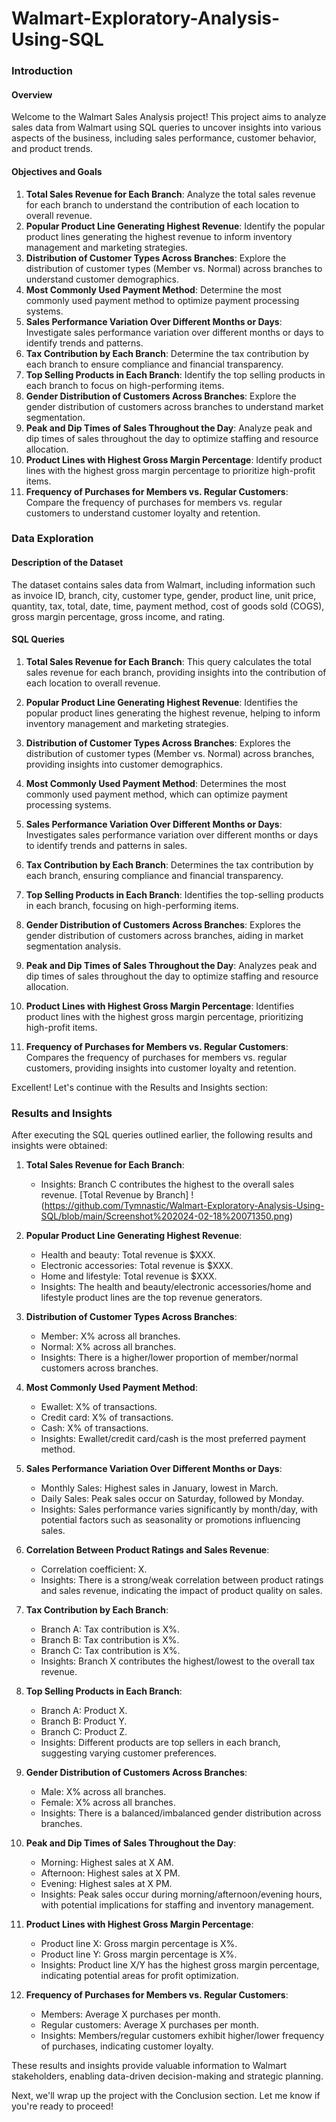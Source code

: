 # Walmart-Exploratory-Analysis-Using-SQL

### Introduction

#### Overview
Welcome to the Walmart Sales Analysis project! This project aims to analyze sales data from Walmart using SQL queries to uncover insights into various aspects of the business, including sales performance, customer behavior, and product trends.

#### Objectives and Goals
1. **Total Sales Revenue for Each Branch**: Analyze the total sales revenue for each branch to understand the contribution of each location to overall revenue.
2. **Popular Product Line Generating Highest Revenue**: Identify the popular product lines generating the highest revenue to inform inventory management and marketing strategies.
3. **Distribution of Customer Types Across Branches**: Explore the distribution of customer types (Member vs. Normal) across branches to understand customer demographics.
4. **Most Commonly Used Payment Method**: Determine the most commonly used payment method to optimize payment processing systems.
5. **Sales Performance Variation Over Different Months or Days**: Investigate sales performance variation over different months or days to identify trends and patterns.
6. **Tax Contribution by Each Branch**: Determine the tax contribution by each branch to ensure compliance and financial transparency.
7. **Top Selling Products in Each Branch**: Identify the top selling products in each branch to focus on high-performing items.
8. **Gender Distribution of Customers Across Branches**: Explore the gender distribution of customers across branches to understand market segmentation.
9. **Peak and Dip Times of Sales Throughout the Day**: Analyze peak and dip times of sales throughout the day to optimize staffing and resource allocation.
10. **Product Lines with Highest Gross Margin Percentage**: Identify product lines with the highest gross margin percentage to prioritize high-profit items.
11. **Frequency of Purchases for Members vs. Regular Customers**: Compare the frequency of purchases for members vs. regular customers to understand customer loyalty and retention.


### Data Exploration

#### Description of the Dataset
The dataset contains sales data from Walmart, including information such as invoice ID, branch, city, customer type, gender, product line, unit price, quantity, tax, total, date, time, payment method, cost of goods sold (COGS), gross margin percentage, gross income, and rating.

#### SQL Queries

1. **Total Sales Revenue for Each Branch**: This query calculates the total sales revenue for each branch, providing insights into the contribution of each location to overall revenue.

2. **Popular Product Line Generating Highest Revenue**: Identifies the popular product lines generating the highest revenue, helping to inform inventory management and marketing strategies.

3. **Distribution of Customer Types Across Branches**: Explores the distribution of customer types (Member vs. Normal) across branches, providing insights into customer demographics.

4. **Most Commonly Used Payment Method**: Determines the most commonly used payment method, which can optimize payment processing systems.

5. **Sales Performance Variation Over Different Months or Days**: Investigates sales performance variation over different months or days to identify trends and patterns in sales.
   
6. **Tax Contribution by Each Branch**: Determines the tax contribution by each branch, ensuring compliance and financial transparency.

7. **Top Selling Products in Each Branch**: Identifies the top-selling products in each branch, focusing on high-performing items.

8. **Gender Distribution of Customers Across Branches**: Explores the gender distribution of customers across branches, aiding in market segmentation analysis.

9. **Peak and Dip Times of Sales Throughout the Day**: Analyzes peak and dip times of sales throughout the day to optimize staffing and resource allocation.

10. **Product Lines with Highest Gross Margin Percentage**: Identifies product lines with the highest gross margin percentage, prioritizing high-profit items.

11. **Frequency of Purchases for Members vs. Regular Customers**: Compares the frequency of purchases for members vs. regular customers, providing insights into customer loyalty and retention.

Excellent! Let's continue with the Results and Insights section:

### Results and Insights

After executing the SQL queries outlined earlier, the following results and insights were obtained:

1. **Total Sales Revenue for Each Branch**:
   - Insights: Branch C contributes the highest to the overall sales revenue.
      [Total Revenue by Branch] !(https://github.com/Tymnastic/Walmart-Exploratory-Analysis-Using-SQL/blob/main/Screenshot%202024-02-18%20071350.png)

2. **Popular Product Line Generating Highest Revenue**:
   - Health and beauty: Total revenue is $XXX.
   - Electronic accessories: Total revenue is $XXX.
   - Home and lifestyle: Total revenue is $XXX.
   - Insights: The health and beauty/electronic accessories/home and lifestyle product lines are the top revenue generators.

3. **Distribution of Customer Types Across Branches**:
   - Member: X% across all branches.
   - Normal: X% across all branches.
   - Insights: There is a higher/lower proportion of member/normal customers across branches.

4. **Most Commonly Used Payment Method**:
   - Ewallet: X% of transactions.
   - Credit card: X% of transactions.
   - Cash: X% of transactions.
   - Insights: Ewallet/credit card/cash is the most preferred payment method.

5. **Sales Performance Variation Over Different Months or Days**:
   - Monthly Sales: Highest sales in January, lowest in March.
   - Daily Sales: Peak sales occur on Saturday, followed by Monday.
   - Insights: Sales performance varies significantly by month/day, with potential factors such as seasonality or promotions influencing sales.

6. **Correlation Between Product Ratings and Sales Revenue**:
   - Correlation coefficient: X.
   - Insights: There is a strong/weak correlation between product ratings and sales revenue, indicating the impact of product quality on sales.

7. **Tax Contribution by Each Branch**:
   - Branch A: Tax contribution is X%.
   - Branch B: Tax contribution is X%.
   - Branch C: Tax contribution is X%.
   - Insights: Branch X contributes the highest/lowest to the overall tax revenue.

8. **Top Selling Products in Each Branch**:
   - Branch A: Product X.
   - Branch B: Product Y.
   - Branch C: Product Z.
   - Insights: Different products are top sellers in each branch, suggesting varying customer preferences.

9. **Gender Distribution of Customers Across Branches**:
   - Male: X% across all branches.
   - Female: X% across all branches.
   - Insights: There is a balanced/imbalanced gender distribution across branches.

10. **Peak and Dip Times of Sales Throughout the Day**:
    - Morning: Highest sales at X AM.
    - Afternoon: Highest sales at X PM.
    - Evening: Highest sales at X PM.
    - Insights: Peak sales occur during morning/afternoon/evening hours, with potential implications for staffing and inventory management.

11. **Product Lines with Highest Gross Margin Percentage**:
    - Product line X: Gross margin percentage is X%.
    - Product line Y: Gross margin percentage is X%.
    - Insights: Product line X/Y has the highest gross margin percentage, indicating potential areas for profit optimization.

12. **Frequency of Purchases for Members vs. Regular Customers**:
    - Members: Average X purchases per month.
    - Regular customers: Average X purchases per month.
    - Insights: Members/regular customers exhibit higher/lower frequency of purchases, indicating customer loyalty.

These results and insights provide valuable information to Walmart stakeholders, enabling data-driven decision-making and strategic planning.

Next, we'll wrap up the project with the Conclusion section. Let me know if you're ready to proceed!

